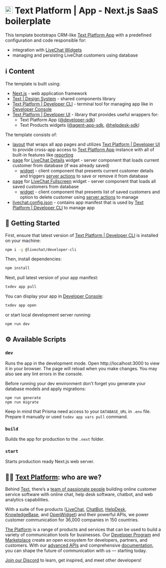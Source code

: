 # <img src="https://platform.labs.text.com/console/favicon.ico" widht="24px" height="24px" /> Text Platform | App - Next.js SaaS boilerplate

This template bootstraps CRM-like [Text Platform App](https://platform.text.com/console/apps) with a predefined configuration and code responsible for:

- integration with [LiveChat Widgets](https://platform.text.com/docs/extending-agent-app)
- managing and persisting LiveChat customers using database

## ℹ️ Content

The template is built using:

- [Next.js](https://nextjs.org/) - web application framework
- [Text | Design System](https://www.npmjs.com/package/@livechat/design-system-react-components) - shared components library
- [Text Platform | Developer CLI](https://www.npmjs.com/package/@livechat/developer-cli) - terminal tool for managing app like in [Developer Console](https://platform.text.com/console)
- [Text Platform | Developer UI](https://www.npmjs.com/package/@livechat/developer-ui-react) - library that provides useful wrappers for:
  - Text Platform App ([@developer-sdk](https://www.npmjs.com/package/@livechat/developer-sdk#developer-app))
  - Text Products widgets ([@agent-app-sdk](https://www.npmjs.com/package/@livechat/agent-app-sdk), [@helpdesk-sdk](https://www.npmjs.com/package/@livechat/helpdesk-sdk))

The template consists of:

- [layout](app/layout.tsx) that wraps all app pages and utilizes [Text Platform | Developer UI](https://www.npmjs.com/package/@livechat/developer-ui-react#-usage) to provide cross-app access to [Text Platform App](https://www.npmjs.com/package/@livechat/developer-sdk#developer-app) instance with all of built-in features like [reporting](https://www.npmjs.com/package/@livechat/developer-sdk#reporting)
- [page](<app/(products)/livechat/(widgets)/details/page.tsx>) for [LiveChat Details](https://platform.text.com/docs/extending-agent-app#details-section) widget - server component that loads current customer from database (if was already saved)
  - [widget](<app/(products)/livechat/(widgets)/details/widget.tsx>) - client component that presents current customer details and triggers [server actions](prisma/api/index.ts) to save or remove it from database
- [page](<app/(products)/livechat/(widgets)/fullscreen/page.tsx>) for [LiveChat Fullscreen](https://platform.text.com/docs/extending-agent-app#main-menu-fullscreen-app) widget - server component that loads all saved customers from database
  - [widget](<app/(products)/livechat/(widgets)/fullscreen/widget.tsx>) - client component that presents list of saved customers and option to delete customer using [server actions](prisma/api/index.ts) to manage
- [livechat.config.json](livechat.config.json) - contains app manifest that is used by [Text Platform | Developer CLI](https://www.npmjs.com/package/@livechat/developer-cli) to manage app

## 🚀 Getting Started

First, ensure that latest version of [Text Platform | Developer CLI](https://www.npmjs.com/package/@livechat/developer-cli) is installed on your machine:

```sh
npm i -g @livechat/developer-cli
```

Then, install dependencies:

```sh
npm install
```

Next, pull latest version of your app manifest:

```sh
txdev app pull
```

You can display your app in [Developer Console](https://platform.text.com/console):

```sh
txdev app open
```

or start local development server running:

```sh
npm run dev
```

## ⚙️ Available Scripts

### `dev`

Runs the app in the development mode.
Open http://localhost:3000 to view it in your browser.
The page will reload when you make changes.
You may also see any lint errors in the console.

Before running your dev environment don't forget you generate your database models and apply migrations:

```
npm run generate
npm run migrate
```

Keep in mind that Prisma need access to your `DATABASE_URL` in `.env` file. Prepare it manually or used `txdev app vars pull` command.

### `build`

Builds the app for production to the `.next` folder.

### `start`

Starts production ready Next.js web server.

## 🧑‍💻 [Text Platform](https://platform.text.com/): who are we?

Behind [Text](https://www.text.com/), there’s a [team of passionate people](https://www.text.com/team/) building online customer service software with online chat, help desk software, chatbot, and web analytics capabilities.

With a suite of five products ([LiveChat](https://www.livechat.com), [ChatBot](https://chatbot.com/), [HelpDesk](https://helpdesk.com/), [KnowledgeBase](https://www.knowledgebase.com/), and [OpenWidget](https://openwidget.com/)) and their powerful APIs, we power customer communication for 36,000 companies in 150 countries.

[The Platform](https://platform.text.com/) is a range of products and services that can be used to build a variety of communication tools for businesses. Our [Developer Program](https://platform.text.com/developer-program) and [Marketplace](https://www.livechat.com/marketplace/) create an open ecosystem for developers, partners, and customers. With our [advanced APIs](https://platform.text.com/) and comprehensive [documentation](https://platform.text.com/docs), you can shape the future of communication with us — starting today.

[Join our Discord](https://discord.com/invite/NcfJu3a9kM) to learn, get inspired, and meet other developers!
